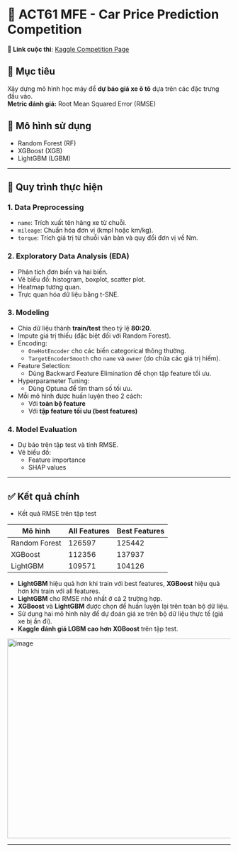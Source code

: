 
# 🚗 ACT61 MFE - Car Price Prediction Competition

**🔗 Link cuộc thi**: [Kaggle Competition Page](https://www.kaggle.com/competitions/act61-mfe-prediction-competition/overview)

## 🎯 Mục tiêu
Xây dựng mô hình học máy để **dự báo giá xe ô tô** dựa trên các đặc trưng đầu vào.  
**Metric đánh giá:** Root Mean Squared Error (RMSE)

## 🧠 Mô hình sử dụng
- Random Forest (RF)  
- XGBoost (XGB)  
- LightGBM (LGBM)

---

## 🔁 Quy trình thực hiện

### 1. Data Preprocessing
- `name`: Trích xuất tên hãng xe từ chuỗi.
- `mileage`: Chuẩn hóa đơn vị (kmpl hoặc km/kg).
- `torque`: Trích giá trị từ chuỗi văn bản và quy đổi đơn vị về Nm.

### 2. Exploratory Data Analysis (EDA)
- Phân tích đơn biến và hai biến.
- Vẽ biểu đồ: histogram, boxplot, scatter plot.
- Heatmap tương quan.
- Trực quan hóa dữ liệu bằng t-SNE.

### 3. Modeling
- Chia dữ liệu thành **train/test** theo tỷ lệ **80:20**.
- Impute giá trị thiếu (đặc biệt đối với Random Forest).
- Encoding:
  - `OneHotEncoder` cho các biến categorical thông thường.
  - `TargetEncoderSmooth` cho `name` và `owner` (do chứa các giá trị hiếm).
- Feature Selection:
  - Dùng Backward Feature Elimination để chọn tập feature tối ưu.
- Hyperparameter Tuning:
  - Dùng Optuna để tìm tham số tối ưu.
- Mỗi mô hình được huấn luyện theo 2 cách:
  - Với **toàn bộ feature**
  - Với **tập feature tối ưu (best features)**

### 4. Model Evaluation
- Dự báo trên tập test và tính RMSE.
- Vẽ biểu đồ:
  - Feature importance
  - SHAP values

---

## ✅ Kết quả chính
- Kết quả RMSE trên tập test

| Mô hình         | All Features     | Best Features    |
|----------------|------------------|------------------|
| Random Forest  | 126597           |     125442       |
| XGBoost        | 112356           | 137937           |
| LightGBM       | 109571           | 104126          |

- **LightGBM** hiệu quả hơn khi train với best features, **XGBoost** hiệu quả hơn khi train với all features.
- **LightGBM** cho RMSE nhỏ nhất ở cả 2 trường hợp.
- **XGBoost** và **LightGBM** được chọn để huấn luyện lại trên toàn bộ dữ liệu.
- Sử dụng hai mô hình này để dự đoán giá xe trên bộ dữ liệu thực tế (giá xe bị ẩn đi).
- **Kaggle đánh giá LGBM cao hơn XGBoost** trên tập test.
<img width="1056" height="450" alt="image" src="https://github.com/user-attachments/assets/40df026d-0548-4564-851e-4846a416b9f7" />


---

